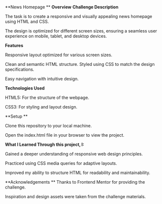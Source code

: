 
**News Homepage **
**Overview**
**Challenge Description**

The task is to create a responsive and visually appealing news homepage using HTML and CSS. 

The design is optimized for different screen sizes, ensuring a seamless user experience on mobile, tablet, and desktop devices.

**Features**

Responsive layout optimized for various screen sizes. 

Clean and semantic HTML structure. Styled using CSS to match the design specifications.

Easy navigation with intuitive design.

**Technologies Used**

HTML5: For the structure of the webpage. 

CSS3: For styling and layout design.

**Setup **

Clone this repository to your local machine.

Open the index.html file in your browser to view the project.

**What I Learned Through this project, I:**

Gained a deeper understanding of responsive web design principles.

Practiced using CSS media queries for adaptive layouts.

Improved my ability to structure HTML for readability and maintainability.

**Acknowledgements 
**
Thanks to Frontend Mentor for providing the challenge.

Inspiration and design assets were taken from the challenge materials.
